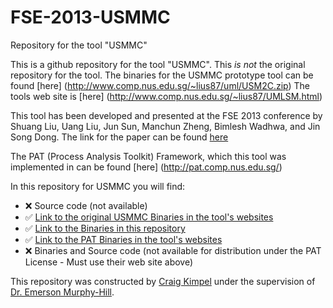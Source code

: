 # FSE-2013-USMMC
Repository for the tool "USMMC"

This is a github repository for the tool "USMMC". This _is not_ the original repository for the tool.
The binaries for the USMMC prototype tool can be found [here] (http://www.comp.nus.edu.sg/~lius87/uml/USM2C.zip)
The tools web site is [here] (http://www.comp.nus.edu.sg/~lius87/UMLSM.html)

This tool has been developed and presented at the FSE 2013 conference by Shuang Liu, Uang Liu, Jun Sun, Manchun Zheng, Bimlesh Wadhwa, and Jin Song Dong.
The link for the paper can be found [here](http://dl.acm.org/citation.cfm?id=2494595) 

The PAT (Process Analysis Toolkit) Framework, which this tool was implemented in can be found [here] (http://pat.comp.nus.edu.sg/) 

In this repository for USMMC you will find:
* :x: Source code (not available)
* :white_check_mark: [Link to the original USMMC Binaries in the tool's websites](http://www.comp.nus.edu.sg/~lius87/uml/USM2C.zip)
* :white_check_mark: [Link to the Binaries in this repository](/blob/master/USMMCBinaries)
* :white_check_mark: [Link to the PAT Binaries in the tool's websites](http://pat.comp.nus.edu.sg/?page_id=2587)
* :x: Binaries and Source code (not available for distribution under the PAT License - Must use their web site above)

This repository was constructed by [Craig Kimpel](https://github.com/cskimpel) under the supervision of [Dr. Emerson Murphy-Hill](https://github.com/CaptainEmerson).
